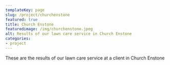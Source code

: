 ```yaml
---
templateKey: page
slug: /project/churchenstone
featured: true
title: Church Enstone
featuredimage: /img/churchenstone.jpeg
alt: Results of our lawn care service in Church Enstone
categories:
- project
---
```

These are the results of our lawn care service at a client in Church Enstone


